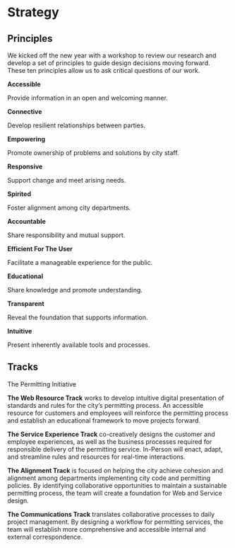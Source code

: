 # Strategy

## Principles

We kicked off the new year with a workshop to review our research and develop a set of principles to guide design decisions moving forward. These ten principles allow us to ask critical questions of our work.

**Accessible**

Provide information in an open and welcoming manner.

**Connective**

Develop resilient relationships between parties.

**Empowering**

Promote ownership of problems and solutions by city staff.

**Responsive**

Support change and meet arising needs. 

**Spirited**

Foster alignment among city departments.

**Accountable**

Share responsibility and mutual support.

**Efficient For The User**

Facilitate a manageable experience for the public.

**Educational**

Share knowledge and promote understanding.

**Transparent**

Reveal the foundation that supports information.

**Intuitive**

Present inherently available tools and processes.

## Tracks

The Permitting Initiative  

**The Web Resource Track** works to develop intuitive digital presentation of standards and rules for the city’s permitting process. An accessible resource for customers and employees will reinforce the permitting process and establish an educational framework to move projects forward.

**The Service Experience Track** co-creatively designs the customer and employee experiences, as well as the business processes required for responsible delivery of the permitting service. In-Person will enact, adapt, and streamline rules and resources for real-time interactions.

**The Alignment Track** is focused on helping the city achieve cohesion and alignment among departments implementing city code and permitting policies. By identifying collaborative opportunities to maintain a sustainable permitting process, the team will create a foundation for Web and Service design.

**The Communications Track** translates collaborative processes to daily project management. By designing a workflow for permitting services, the team will establish more comprehensive and accessible internal and external correspondence.